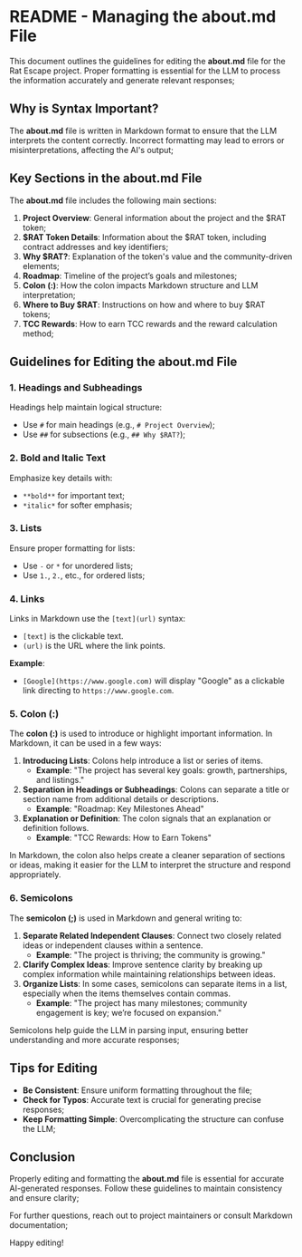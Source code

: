 # README - Managing the **about.md** File

This document outlines the guidelines for editing the **about.md** file for the Rat Escape project. Proper formatting is essential for the LLM to process the information accurately and generate relevant responses;

## Why is Syntax Important?

The **about.md** file is written in Markdown format to ensure that the LLM interprets the content correctly. Incorrect formatting may lead to errors or misinterpretations, affecting the AI's output;

## Key Sections in the about.md File

The **about.md** file includes the following main sections:

1. **Project Overview**: General information about the project and the $RAT token;
2. **$RAT Token Details**: Information about the $RAT token, including contract addresses and key identifiers;
3. **Why $RAT?**: Explanation of the token's value and the community-driven elements;
4. **Roadmap**: Timeline of the project’s goals and milestones;
5. **Colon (:)**: How the colon impacts Markdown structure and LLM interpretation;
6. **Where to Buy $RAT**: Instructions on how and where to buy $RAT tokens;
7. **TCC Rewards**: How to earn TCC rewards and the reward calculation method;

## Guidelines for Editing the about.md File

### 1. **Headings and Subheadings**

Headings help maintain logical structure:
- Use `#` for main headings (e.g., `# Project Overview`);
- Use `##` for subsections (e.g., `## Why $RAT?`);

### 2. **Bold and Italic Text**

Emphasize key details with:
- `**bold**` for important text;
- `*italic*` for softer emphasis;

### 3. **Lists**

Ensure proper formatting for lists:
- Use `-` or `*` for unordered lists;
- Use `1.`, `2.`, etc., for ordered lists;

### 4. **Links**

Links in Markdown use the `[text](url)` syntax:
- `[text]` is the clickable text.
- `(url)` is the URL where the link points.

**Example**:
- `[Google](https://www.google.com)` will display "Google" as a clickable link directing to `https://www.google.com`.

### 5. **Colon (:)**

The **colon (:)** is used to introduce or highlight important information. In Markdown, it can be used in a few ways:
1. **Introducing Lists**: Colons help introduce a list or series of items.
   - **Example**: "The project has several key goals: growth, partnerships, and listings."
2. **Separation in Headings or Subheadings**: Colons can separate a title or section name from additional details or descriptions.
   - **Example**: "Roadmap: Key Milestones Ahead"
3. **Explanation or Definition**: The colon signals that an explanation or definition follows.
   - **Example**: "TCC Rewards: How to Earn Tokens"

In Markdown, the colon also helps create a cleaner separation of sections or ideas, making it easier for the LLM to interpret the structure and respond appropriately.

### 6. **Semicolons**

The **semicolon (;)** is used in Markdown and general writing to:
1. **Separate Related Independent Clauses**: Connect two closely related ideas or independent clauses within a sentence.
   - **Example**: "The project is thriving; the community is growing."
2. **Clarify Complex Ideas**: Improve sentence clarity by breaking up complex information while maintaining relationships between ideas.
3. **Organize Lists**: In some cases, semicolons can separate items in a list, especially when the items themselves contain commas.
   - **Example**: "The project has many milestones; community engagement is key; we’re focused on expansion."

Semicolons help guide the LLM in parsing input, ensuring better understanding and more accurate responses;

## Tips for Editing

- **Be Consistent**: Ensure uniform formatting throughout the file;
- **Check for Typos**: Accurate text is crucial for generating precise responses;
- **Keep Formatting Simple**: Overcomplicating the structure can confuse the LLM;

## Conclusion

Properly editing and formatting the **about.md** file is essential for accurate AI-generated responses. Follow these guidelines to maintain consistency and ensure clarity;

For further questions, reach out to project maintainers or consult Markdown documentation;

Happy editing!
